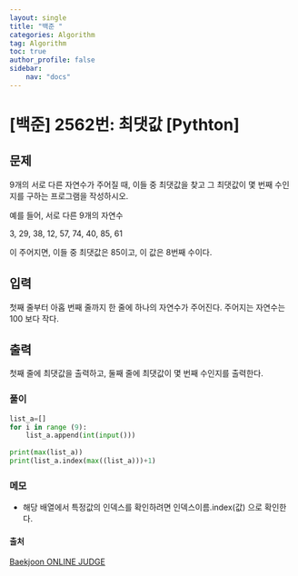 ```yaml
---
layout: single
title: "백준 "
categories: Algorithm
tag: Algorithm
toc: true
author_profile: false
sidebar: 
    nav: "docs"
---
```


# [백준]  2562번: 최댓값 [Pythton]

## **문제**
9개의 서로 다른 자연수가 주어질 때, 이들 중 최댓값을 찾고 그 최댓값이 몇 번째 수인지를 구하는 프로그램을 작성하시오.

예를 들어, 서로 다른 9개의 자연수

3, 29, 38, 12, 57, 74, 40, 85, 61

이 주어지면, 이들 중 최댓값은 85이고, 이 값은 8번째 수이다.

## **입력**
첫째 줄부터 아홉 번째 줄까지 한 줄에 하나의 자연수가 주어진다. 주어지는 자연수는 100 보다 작다.

## **출력**
첫째 줄에 최댓값을 출력하고, 둘째 줄에 최댓값이 몇 번째 수인지를 출력한다.

### 풀이

```python
list_a=[]
for i in range (9):
    list_a.append(int(input()))
    
print(max(list_a))
print(list_a.index(max((list_a)))+1)
```
### 메모
- 해당 배열에서 특정값의 인덱스를 확인하려면 인덱스이름.index(값) 으로 확인한다.

#### 출처
[Baekjoon ONLINE JUDGE](https://www.acmicpc.net/problem/2562)